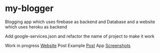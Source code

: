 # my-blogger
Blogging app which uses firebase as backend and Database and a website which uses heroku as backend 

Add google-services.json and refactor the name of project to make it work


Work in progress [Website](https://www.shorturl.at/tMRVX)
Post Example [Post](https://www.shorturl.at/fBHK6)
App [Screenshots](https://www.shorturl.at/epqER)
